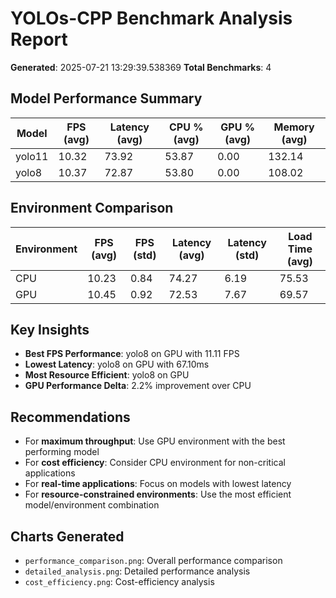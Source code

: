 # YOLOs-CPP Benchmark Analysis Report

**Generated**: 2025-07-21 13:29:39.538369
**Total Benchmarks**: 4

## Model Performance Summary

| Model | FPS (avg) | Latency (avg) | CPU % (avg) | GPU % (avg) | Memory (avg) |
|-------|-----------|---------------|-------------|-------------|-------------|
| yolo11 | 10.32 | 73.92 | 53.87 | 0.00 | 132.14 |
| yolo8 | 10.37 | 72.87 | 53.80 | 0.00 | 108.02 |


## Environment Comparison

| Environment | FPS (avg) | FPS (std) | Latency (avg) | Latency (std) | Load Time (avg) |
|-------------|-----------|-----------|---------------|---------------|----------------|
| CPU | 10.23 | 0.84 | 74.27 | 6.19 | 75.53 |
| GPU | 10.45 | 0.92 | 72.53 | 7.67 | 69.57 |


## Key Insights

- **Best FPS Performance**: yolo8 on GPU with 11.11 FPS
- **Lowest Latency**: yolo8 on GPU with 67.10ms
- **Most Resource Efficient**: yolo8 on GPU
- **GPU Performance Delta**: 2.2% improvement over CPU

## Recommendations

- For **maximum throughput**: Use GPU environment with the best performing model
- For **cost efficiency**: Consider CPU environment for non-critical applications
- For **real-time applications**: Focus on models with lowest latency
- For **resource-constrained environments**: Use the most efficient model/environment combination

## Charts Generated

- `performance_comparison.png`: Overall performance comparison
- `detailed_analysis.png`: Detailed performance analysis
- `cost_efficiency.png`: Cost-efficiency analysis
